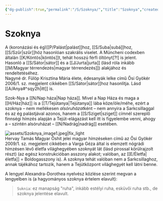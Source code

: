 ```yaml
---
{"dg-publish":true,"permalink":"/S/Szoknya/","title":"Szoknya","created":"2025-02-19T01:55","updated":"2025-09-24T13:58"}
---
```



# Szoknya

A (koronázási és ég)[[P/Palást\|palást]]hoz, [[S/Suba\|subá]]hoz, [[S/Szűr\|szűr]]höz hasonlóan szakrális viselet. A Müncheni codexben általán [[K/Köntös\|köntös]]t, tehát hosszú férfi öltönyt\[?!\] is jelent.  
Hasonló a [[S/Sátor\|sátor]] és a [[J/Jurta\|jurta]] (lásd róla inkább [[M/Magyar térrendezés\|magyar térrendezés]]) alakjához és rendeltetéséhez.  
Nagyné dr. Fülöp Krisztina Mária élete, édesanyák lelke című Ősi Gyökér 2006/1. sz. megjelent cikkében [[S/Sátor\|sátor]]hoz hasonlítja. Lásd [[A/Anya#^sqy2h\|itt]] is.  

Szok-Nya a [[N/Nap háza\|Nap háza]]. Mivel a Nap Háza és maga a [[H/Ház\|ház]] is a [[T/Tejútanya\|Tejútanya]] lába köze/öle/méhe, ezért a szoknya – nem mellékesen *alsóruházat*ként – nem annyira a Sarkcsillaggal és az ég palástjával azonos, hanem a [[S/Sziget\|sziget]] címnél szereplő finnségi hímzés alapján a Tejút-elágazást kell itt is figyelembe venni, ahogy a – szintén alsóruházat – [[N/Nadrág\|nadrág]] esetében.  

![assets/Szoknya_image1.jpeg|fix_light](/img/user/S/assets/Szoknya_image1.jpeg)  
Hervay Tamás Magyar Őshit jelei magyar hímzéseken című az Ősi Gyökér 2009/1. sz. megjelent cikkében a Varga Géza által is elemzett nógrádi hímzésen lévő életfa világhegyében szoknyát lát (lásd pirossal körülrajzolt részt) (az egész konstrukcióban asszony alakot; valóban, az [[E/Életfa\|életfa]] = Boldogasszony is). A szoknya tehát valóban nem a Sarkcsillaghoz, annak tájékához tartozik, hanem a Tejútközpont világhegyét kell látni benne.  

A lengyel Alexandra-Dorothea nyelvész közlése szerint megvan a lengyelben is (a hagyományos szoknya értelem elavult):  
> `Suknia`: ez manapság "ruha", inkább estélyi ruha, esküvői ruha stb., de szoknya jelentése elavult.  
